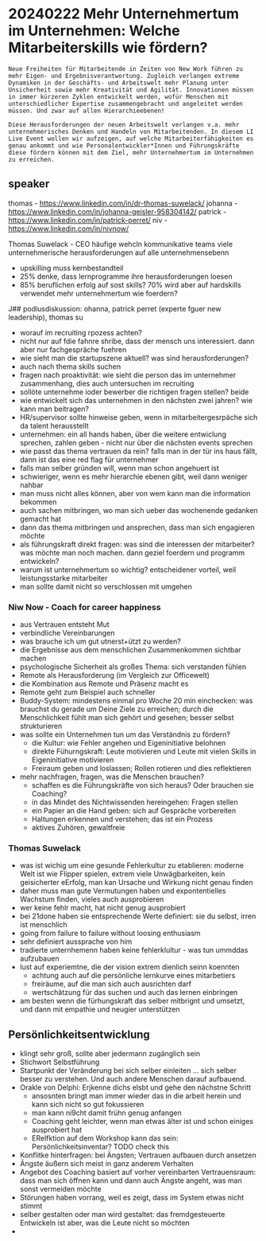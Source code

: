# 20240222 Mehr Unternehmertum im Unternehmen: Welche Mitarbeiterskills wie fördern?

```
Neue Freiheiten für Mitarbeitende in Zeiten von New Work führen zu mehr Eigen- und Ergebnisverantwortung. Zugleich verlangen extreme Dynamiken in der Geschäfts- und Arbeitswelt mehr Planung unter Unsicherheit sowie mehr Kreativität und Agilität. Innovationen müssen in immer kürzeren Zyklen entwickelt werden, wofür Menschen mit unterschiedlicher Expertise zusammengebracht und angeleitet werden müssen. Und zwar auf allen Hierarchieebenen!

Diese Herausforderungen der neuen Arbeitswelt verlangen v.a. mehr unternehmerisches Denken und Handeln von Mitarbeitenden. In diesem LI Live Event wollen wir aufzeigen, auf welche Mitarbeiterfähigkeiten es genau ankommt und wie Personalentwickler*Innen und Führungskräfte diese fördern können mit dem Ziel, mehr Unternehmertum im Unternehmen zu erreichen.
```

## speaker
thomas - https://www.linkedin.com/in/dr-thomas-suwelack/
johanna - https://www.linkedin.com/in/johanna-geisler-958304142/
patrick - https://www.linkedin.com/in/patrick-perret/
niv - https://www.linkedin.com/in/nivnow/



Thomas Suwelack - CEO
häufige wehcln kommunikative teams
viele unternehmerische herausforderungen auf alle unternehmensebenn
* upskilling muss kernbestandteil
* 25% denke, dass lernprogramme ihre herausforderungen loesen
* 85% beruflichen erfolg auf sost skills?
70% wird aber auf hardskills verwendet
mehr unternehmertum wie foerdern?

J## podiusdiskussion: ohanna, patrick perret (experte fguer new leadership), thomas su

* worauf im recruiting rpozess achten?
* nicht nur auf fdie fahnre shribe, dass der mensch uns interessiert. dann aber nur fachgespräche fuehren
* wie sieht man die startupszene aktuell? was sind herausforderungen?
* auch nach thema skills suchen
* fragen nach proaktivität: wie sieht die person das im unternehmer zusammenhang, dies auch untersuchen im recruiting
* sollöte unternehme ioder bewerber die richtigen fragen stellen? beide
* wie entwickelt sich das unternehmen in den nächsten zwei jahren? wie kann man beitragen?
* HR/supervisor sollte hinweise geben, wenn in mitarbeitergesrpäche sich da talent herausstellt
* unternehmen: ein all hands haben, über die weitere entwiclung sprechen, zahlen geben - nicht nur über die nächsten events sprechen
* wie passt das thema vertrauen da rein? falls man in der tür ins haus fällt, dann ist das eine red flag für unternehmer
* falls man selber gründen will, wenn man schon angehuert ist
* schwieriger, wenn es mehr hierarchie ebenen gibt, weil dann weniger nahbar
*  man muss nicht alles können, aber von wem kann  man die information bekommen
* auch sachen mitbringen, wo man sich ueber das wochenende gedanken gemacht hat
 * dann das thema mitbringen und ansprechen, dass man sich engagieren möchte
*  als führungskraft direkt fragen: was sind die interessen der mitarbeiter? was möchte man noch machen. dann geziel foerdern und programm entwickeln?
* warum ist unternehmertum so wichtig? entscheidener vorteil, weil leistungsstarke mitarbeiter
* man sollte damit nicht so verschlossen mit umgehen

### Niw Now - Coach for career happiness
* aus Vertrauen entsteht Mut
* verbindliche Vereinbarungen
* was brauche ich um gut utnerst+ützt zu werden?
* die Ergebnisse aus dem menschlichen Zusammenkommen sichtbar machen
* psychologische Sicherheit als großes Thema: sich verstanden fühlen
* Remote als Herausforderung (im Vergleich  zur Officewelt)
* die Kombination aus Remote und Präsenz macht es
* Remote geht zum Beispiel auch schneller
* Buddy-System: mindestens einmal pro Woche 20 min einchecken: was brauchst du gerade um Deine Ziele zu erreichen; durch die Menschlichkeit fühlt man sich gehört und gesehen; besser selbst strukturieren
* was sollte ein Unternehmen tun um das Verständnis zu fördern?
  * die Kultur: wie Fehler angehen und Eigeninitiative belohnen
  * direkte Fühurngskraft: Leute motivieren und Leute mit vielen Skills in Eigeninitiative motivieren
  * Freiraum geben und loslassen; Rollen rotieren und dies reflektieren
* mehr nachfragen, fragen, was die Menschen brauchen?
  *  schaffen es die Führungskräfte von sich heraus? Oder brauchen sie Coaching?
   * in das Mindet des Nichtwissenden hereingehen: Fragen stellen
   * ein Papier an die Hand geben: sich auf Gespräche vorbereiten
   * Haltungen erkennen und verstehen; das ist ein Prozess
   * aktives Zuhören, gewaltfreie

### Thomas Suwelack
* was ist wichig um eine gesunde Fehlerkultur zu etablieren: moderne Welt ist wie Flipper spielen, extrem viele Unwägbarkeiten, kein geisicherter eErfolg, man kan Ursache und Wirkung nicht genau finden
* daher muss man gute Vermutungen haben und expontentielles Wachstum finden, vieles auch ausprobieren
* wer keine fehlr macht, hat nicht genug ausprobiert
* bei 21done haben sie entsprechende Werte definiert: sie du selbst, irren ist menschlich
* going from failure to failure without loosing enthusiasm
* sehr definiert aussprache von him
* tradierte unternhemenn haben keine fehlerklultur - was tun ummddas aufzubauen
* lust auf experiemtne, die der vision extrem dienlich seinn  koennten
  * achtung auch auf die persönliche lernkurve eines mitarbetiers
  * freiräume, auf die man sich auch ausrichten darf
  * wertschätzung für das suchen und auch das lernen einbringen
* am besten wenn die fürhungskraft das selber mitbrignt und umsetzt, und dann mit empathie und neugier unterstützen

## Persönlichkeitsentwicklung
* klingt sehr groß, sollte aber jedermann zugänglich sein
* Stichwort Selbstführung
* Startpunkt der Veränderung bei sich selber einleiten ...  sich selber besser zu verstehen. Und auch andere Menschen darauf aufbauend.
* Orakle von Delphi: Erjkenne dichs elsbt und gehe den nächstne Schritt
  * ansosnten bringt man immer wieder das in die arbeit herein und kann sich nicht so gut fokussieren
  * man kann  ni9cht damit frühn genug anfangen
  * Coaching geht leichter, wenn man etwas älter ist und schon einiges ausprobiert hat
  * ERelfktion auf dem Workshop kann das sein: Persönlichkeitsinventar? TODO check this
* Konflitke hinterfragen: bei Ängsten; Vertrauen aufbauen durch ansetzen
* Ängste äußern sich meist in ganz anderem Verhalten
* Angebot des Coaching basiert auf vorher vereinbarten Vertrauensraum: dass man sich öffnen kann und dann auch Ängste angeht, was man sonst vermeiden möchte
* Störungen haben vorrang, weil es zeigt, dass im System etwas nicht stimmt
* selber gestalten oder man wird gestaltet: das fremdgesteuerte Entwickeln ist aber, was die Leute nicht so möchten
*


